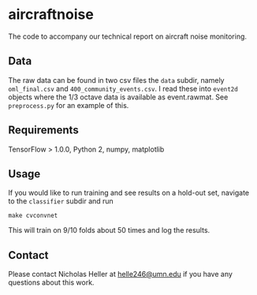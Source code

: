# aircraftnoise

The code to accompany our technical report on aircraft noise monitoring.

## Data
The raw data can be found in two csv files the `data` subdir, namely
`oml_final.csv` and `400_community_events.csv`. I read these into `event2d`
objects where the 1/3 octave data is available as event.rawmat. See
`preprocess.py` for an example of this.

## Requirements

TensorFlow > 1.0.0, Python 2, numpy, matplotlib

## Usage

If you would like to run training and see results on a hold-out set,
navigate to the `classifier` subdir and run
```
make cvconvnet
```
This will train on 9/10 folds about 50 times and log the results.

## Contact

Please contact Nicholas Heller at helle246@umn.edu if you have any questions
about this work.
